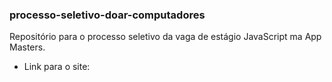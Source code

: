 ### processo-seletivo-doar-computadores
Repositório para o processo seletivo da vaga de estágio JavaScript ma App Masters.
- Link para o site: 
<a href="https://www.appmasters.io/en"/>
